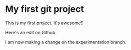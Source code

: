 # My first git project

This is my first project. It's awesome!!

Here's an edit on Github.

I am now making a change on the experimentation branch.

